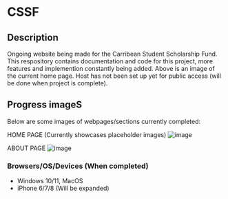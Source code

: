 # CSSF
## Description
Ongoing website being made for the Carribean Student Scholarship Fund. This respository contains documentation and code for this project, more features and implemention constantly being added. Above is an image of the current home page. Host has not been set up yet for public access (will be done when project is complete).
## Progress imageS
Below are some images of webpages/sections currently completed:


HOME PAGE (Currently showcases placeholder images)
![image](https://user-images.githubusercontent.com/21690041/172570972-713b8499-bfe5-4952-95e2-b24d22f8fa6c.png)

ABOUT PAGE
![image](https://user-images.githubusercontent.com/21690041/172571825-d2bb2264-62ab-4f35-a518-085e142d0617.png)




### Browsers/OS/Devices (When completed)
- Windows 10/11, MacOS
- iPhone 6/7/8 (Will be expanded)


 
